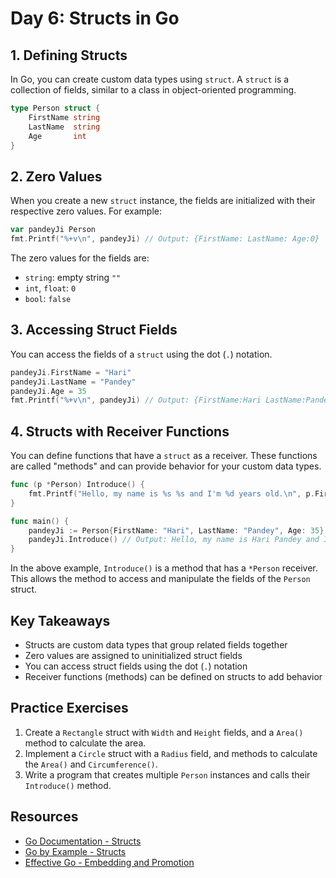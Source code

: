 # Day 6: Structs in Go

## 1. Defining Structs
In Go, you can create custom data types using `struct`. A `struct` is a collection of fields, similar to a class in object-oriented programming.

```go
type Person struct {
    FirstName string
    LastName  string
    Age       int
}
```

## 2. Zero Values
When you create a new `struct` instance, the fields are initialized with their respective zero values. For example:

```go
var pandeyJi Person
fmt.Printf("%+v\n", pandeyJi) // Output: {FirstName: LastName: Age:0}
```

The zero values for the fields are:
- `string`: empty string `""`
- `int`, `float`: `0`
- `bool`: `false`

## 3. Accessing Struct Fields
You can access the fields of a `struct` using the dot (`.`) notation.

```go
pandeyJi.FirstName = "Hari"
pandeyJi.LastName = "Pandey"
pandeyJi.Age = 35
fmt.Printf("%+v\n", pandeyJi) // Output: {FirstName:Hari LastName:Pandey Age:35}
```

## 4. Structs with Receiver Functions
You can define functions that have a `struct` as a receiver. These functions are called "methods" and can provide behavior for your custom data types.

```go
func (p *Person) Introduce() {
    fmt.Printf("Hello, my name is %s %s and I'm %d years old.\n", p.FirstName, p.LastName, p.Age)
}

func main() {
    pandeyJi := Person{FirstName: "Hari", LastName: "Pandey", Age: 35}
    pandeyJi.Introduce() // Output: Hello, my name is Hari Pandey and I'm 35 years old.
}
```

In the above example, `Introduce()` is a method that has a `*Person` receiver. This allows the method to access and manipulate the fields of the `Person` struct.

## Key Takeaways
- Structs are custom data types that group related fields together
- Zero values are assigned to uninitialized struct fields
- You can access struct fields using the dot (`.`) notation
- Receiver functions (methods) can be defined on structs to add behavior

## Practice Exercises
1. Create a `Rectangle` struct with `Width` and `Height` fields, and a `Area()` method to calculate the area.
2. Implement a `Circle` struct with a `Radius` field, and methods to calculate the `Area()` and `Circumference()`.
3. Write a program that creates multiple `Person` instances and calls their `Introduce()` method.

## Resources
- [Go Documentation - Structs](https://golang.org/doc/effective_go.html#struct_literals)
- [Go by Example - Structs](https://gobyexample.com/structs)
- [Effective Go - Embedding and Promotion](https://golang.org/doc/effective_go.html#embedding)